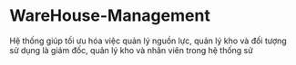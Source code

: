 # WareHouse-Management
Hệ thống giúp tối ưu hóa việc quản lý nguồn lực, quản lý kho và đối tượng sử dụng là giám đốc, quản lý kho và nhân viên trong hệ thống sử 
